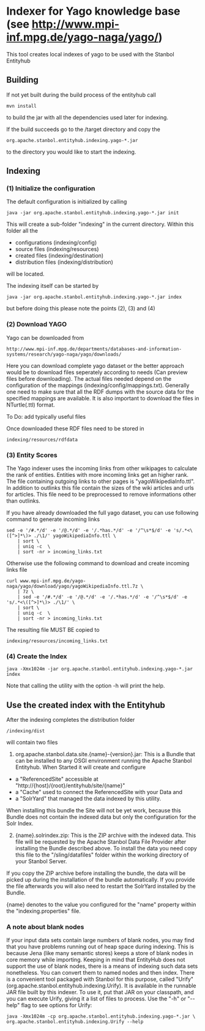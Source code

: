 <!--Licensed to the Apache Software Foundation (ASF) under one or more
contributor license agreements.  See the NOTICE file distributed with
this work for additional information regarding copyright ownership.
The ASF licenses this file to You under the Apache License, Version 2.0
(the "License"); you may not use this file except in compliance with
the License.  You may obtain a copy of the License at

    http://www.apache.org/licenses/LICENSE-2.0

Unless required by applicable law or agreed to in writing, software
distributed under the License is distributed on an "AS IS" BASIS,
WITHOUT WARRANTIES OR CONDITIONS OF ANY KIND, either express or implied.
See the License for the specific language governing permissions and
limitations under the License.
-->

# Indexer for Yago knowledge base (see http://www.mpi-inf.mpg.de/yago-naga/yago/)

This tool creates local indexes of yago to be used with the Stanbol Entityhub

## Building

If not yet built during the build process of the entityhub call

    mvn install

to build the jar with all the dependencies used later for indexing.

If the build succeeds go to the /target directory and copy the

    org.apache.stanbol.entityhub.indexing.yago-*.jar

to the directory you would like to start the indexing.

## Indexing

### (1) Initialize the configuration

The default configuration is initialized by calling

    java -jar org.apache.stanbol.entityhub.indexing.yago-*.jar init

This will create a sub-folder "indexing" in the current directory.
Within this folder all the

* configurations (indexing/config)
* source files (indexing/resources)
* created files (indexing/destination)
* distribution files (indexing/distribution)

will be located.

The indexing itself can be started by

    java -jar org.apache.stanbol.entityhub.indexing.yago-*.jar index

but before doing this please note the points (2), (3) and (4)

### (2) Download YAGO

Yago can be downloaded from
	
    http://www.mpi-inf.mpg.de/departments/databases-and-information-systems/research/yago-naga/yago/downloads/

Here you can download complete yago dataset or the better approach would
be to download files seperately according to needs (Can preview files before downloading).
The actual files needed depend on the configuration of the mappings
(indexing/config/mappings.txt). Generally one need to make sure that
all the RDF dumps with the source data for the specified mappings
are available. 
It is also important to download the files in NTurtle(.ttl) format.

To Do: add typically useful files

Once downloaded these RDF files need to be stored in

    indexing/resources/rdfdata

### (3) Entity Scores

The Yago indexer uses the incoming links from other wikipages to
calculate the rank of entities. Entities with more incoming links get an
higher rank. The file containing outgoing links to other pages is "yagoWikipediaInfo.ttl". 
In addition to outlinks this file contain the sizes of the wiki articles and urls for articles.
This file need to be preprocessed to remove informations other than outlinks.

If you have already downloaded the full yago dataset, you can use following command to generate 
incoming links

    sed -e '/#.*/d' -e '/@.*/d' -e '/.*has.*/d' -e '/^\s*$/d' -e 's/.*<\([^>]*\)> ./\1/' yagoWikipediaInfo.ttl \
        | sort \
        | uniq -c  \
        | sort -nr > incoming_links.txt

Otherwise use the following command to download and create incoming links file

    curl www.mpi-inf.mpg.de/yago-naga/yago/download/yago/yagoWikipediaInfo.ttl.7z \
        | 7z \
        | sed -e '/#.*/d' -e '/@.*/d' -e '/.*has.*/d' -e '/^\s*$/d' -e 's/.*<\([^>]*\)> ./\1/' \
        | sort \
        | uniq -c  \
        | sort -nr > incoming_links.txt

The resulting file MUST BE copied to

    indexing/resources/incoming_links.txt

### (4) Create the Index

    java -Xmx1024m -jar org.apache.stanbol.entityhub.indexing.yago-*.jar index

Note that calling the utility with the option -h will print the help.


## Use the created index with the Entityhub

After the indexing completes the distribution folder 

    /indexing/dist

will contain two files

1. org.apache.stanbol.data.site.{name}-{version}.jar: This is a Bundle that can 
be installed to any OSGI environment running the Apache Stanbol Entityhub. When 
Started it will create and configure

 * a "ReferencedSite" accessible at "http://{host}/{root}/entityhub/site/{name}"
 * a "Cache" used to connect the ReferencedSite with your Data and
 * a "SolrYard" that managed the data indexed by this utility.

 When installing this bundle the Site will not be yet work, because this Bundle 
 does not contain the indexed data but only the configuration for the Solr Index.

2. {name}.solrindex.zip: This is the ZIP archive with the indexed data. This 
file will be requested by the Apache Stanbol Data File Provider after installing 
the Bundle described above. To install the data you need copy this file to the 
"/sling/datafiles" folder within the working directory of your Stanbol Server.

 If you copy the ZIP archive before installing the bundle, the data will be 
 picked up during the installation of the bundle automatically. If you provide 
 the file afterwards you will also need to restart the SolrYard installed by the 
 Bundle.

{name} denotes to the value you configured for the "name" property within the
"indexing.properties" file.

### A note about blank nodes

If your input data sets contain large numbers of blank nodes, you may find that
you have problems running out of heap space during indexing. This is because Jena
(like many semantic stores) keeps a store of blank nodes in core memory while 
importing. Keeping in mind that EntityHub does not support the use of blank nodes,
there is a means of indexing such data sets nonetheless. You can convert them to
named nodes and then index. There is a convenient tool packaged with Stanbol for
this purpose, called "Urify" (org.apache.stanbol.entityhub.indexing.Urify).
It is available in the runnable JAR file built by this indexer. To use it, put that
JAR on your classpath, and you can execute Urify, giving it a list of files to process.
Use the "-h" or "--help" flag to see options for Urify:

    java -Xmx1024m -cp org.apache.stanbol.entityhub.indexing.yago-*.jar \
    org.apache.stanbol.entityhub.indexing.Urify --help
    
    
